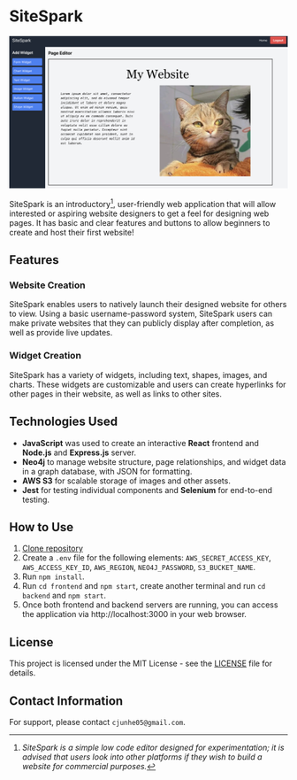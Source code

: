 # SiteSpark

![Site Preview](https://github.com/junhecui/sitespark/blob/main/frontend/public/editor.png)

SiteSpark is an introductory[^1], user-friendly web application that will allow interested or aspiring website designers to get a feel for designing web pages. It has basic and clear features and buttons to allow beginners to create and host their first website!

[^1]: *SiteSpark is a simple low code editor designed for experimentation; it is advised that users look into other platforms if they wish to build a website for commercial purposes.*

## Features

### Website Creation

SiteSpark enables users to natively launch their designed website for others to view. Using a basic username-password system, SiteSpark users can make private websites that they can publicly display after completion, as well as provide live updates.

### Widget Creation

SiteSpark has a variety of widgets, including text, shapes, images, and charts. These widgets are customizable and users can create hyperlinks for other pages in their website, as well as links to other sites.

## Technologies Used

* **JavaScript** was used to create an interactive **React** frontend and **Node.js** and **Express.js** server.
* **Neo4j** to manage website structure, page relationships, and widget data in a graph database, with JSON for formatting.
* **AWS S3** for scalable storage of images and other assets.
* **Jest** for testing individual components and **Selenium** for end-to-end testing.

## How to Use

1. [Clone repository](https://github.com/junhecui/sitespark)
2. Create a `.env` file for the following elements: `AWS_SECRET_ACCESS_KEY`, `AWS_ACCESS_KEY_ID`, `AWS_REGION`, `NEO4J_PASSWORD`, `S3_BUCKET_NAME`.
3. Run `npm install`.
4. Run `cd frontend` and `npm start`, create another terminal and run `cd backend` and `npm start`.
5. Once both frontend and backend servers are running, you can access the application via http://localhost:3000 in your web browser.

## License

This project is licensed under the MIT License - see the [LICENSE](LICENSE) file for details.

## Contact Information

For support, please contact `cjunhe05@gmail.com`.
